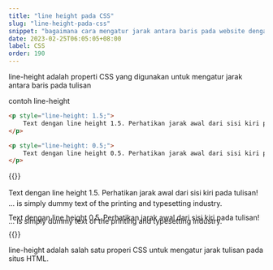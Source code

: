 ```yaml
---
title: "line height pada CSS"
slug: "line-height-pada-css"
snippet: "bagaimana cara mengatur jarak antara baris pada website dengan CSS menggunakan line height"
date: 2023-02-25T06:05:05+08:00
label: CSS
order: 190
---
```


line-height adalah properti CSS yang digunakan untuk mengatur jarak antara baris pada tulisan

contoh line-height

```html
<p style="line-height: 1.5;"> 
    Text dengan line height 1.5. Perhatikan jarak awal dari sisi kiri pada tulisan! ... is simply dummy text of the printing and typesetting industry. 
</p>

<p style="line-height: 0.5;"> 
    Text dengan line height 0.5. Perhatikan jarak awal dari sisi kiri pada tulisan! ... is simply dummy text of the printing and typesetting industry. 
</p>
```

{{<result>}}
<p style="line-height: 1.5;"> 
    Text dengan line height 1.5. Perhatikan jarak awal dari sisi kiri pada tulisan! ... is simply dummy text of the printing and typesetting industry. 
</p>

<p style="line-height: 0.5;"> 
    Text dengan line height 0.5. Perhatikan jarak awal dari sisi kiri pada tulisan! ... is simply dummy text of the printing and typesetting industry. 
</p>
{{</result>}}

line-height adalah salah satu properi CSS untuk mengatur jarak tulisan pada situs HTML.
